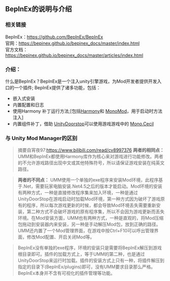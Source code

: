 ## BepInEx的说明与介绍


### 相关链接
BepInEx：https://github.com/BepInEx/BepInEx  
官网：https://bepinex.github.io/bepinex_docs/master/index.html  
官方文档：https://bepinex.github.io/bepinex_docs/master/articles/index.html

### 介绍：
什么是BepInEx？BepInEx是一个注入unity引擎游戏，为Mod开发者提供开发入口的一个插件;
BepInEx提供了诸多功能，包括：
- 嵌入式安装
- 内置配置和日志
- 使用Harmony 补丁运行方法;[包括[Harmony](https://github.com/pardeike/Harmony "Harmony")和 [MonoMod](https://github.com/MonoMod/MonoMod "MonoMod")，用于启动时方法注入]
- 内置组件补丁，借助 [UnityDoorstop](https://github.com/NeighTools/UnityDoorstop "UnityDoorstop")可以使用游戏游戏中的 [Mono.Cecil](https://github.com/jbevain/cecil "Mono.Cecil")


### 与 Unity Mod Manager的区别
> 摘要自宵夜97:https://www.bilibili.com/read/cv8997376
**两者的相同点：**
UMM和BepInEx都使用Harmony库作为核心来对游戏进行功能修改。两者的不允许游戏路径出现中文或其他特殊符号，所以请保证游戏安装在纯英文路径。

> **两者的不同点：**
UMM使用一个单独的exe程序来安装Mod环境，此程序基于.Net，需要玩家电脑安装.Net4.5之后的版本才能启动。Mod环境的安装有两种方式，一种是直接修改程序集来加入环境，一种是通过UnityDoorStop在游戏启动时加载Mod环境，第一种方式因为破坏了游戏原有的程序，所以每次游戏更新的时候，都会导致Mod环境丢失需要重新安装，第二种方式不会破坏游戏的原有程序集，所以不会因为游戏更新而丢失环境。在Mod安装方面，UMM也有两种方式，一种是直观的，将Mod压缩包拖动到安装器内来安装，另一种是手动解压Mod包，放到正确的路径。UMM还内置了一个Mod管理界面，在游戏中按Ctrl+F10可以呼出管理界面，修改Mod配置、开启关闭Mod等。

> BepInEx没有单独的exe程序，环境的安装只是需要将BepInEx解压到游戏根目录即可。插件的加载方式上，等于UMM的第二种，也是通过UnityDoorStop来运行时加载。插件的安装方式上只有一种，将插件解压到指定的目录下(BepInEx/plugins)即可，没有UMM要求目录那么严格。BepInEx本身并不含有可视化的插件管理等功能。
